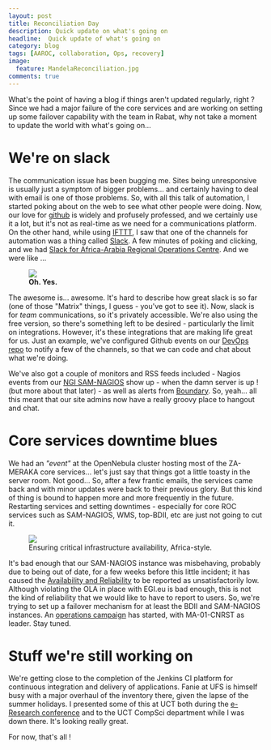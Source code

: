 ```yaml
---
layout: post
title: Reconciliation Day
description: Quick update on what's going on
headline:  Quick update of what's going on
category: blog
tags: [AAROC, collaboration, Ops, recovery]
image:
  feature: MandelaReconciliation.jpg
comments: true
---
```


What's the point of having a blog if things aren't updated regularly, right ? Since we had a major failure of the core services and are working on setting up some failover capability with the team in Rabat, why not take a moment to update the world with what's going on...

# We're on slack

The communication issue has been bugging me. Sites being unresponsive is usually just a symptom of bigger problems... and certainly having to deal with email is one of those problems. So, with all this talk of automation, I started poking about on the web to see what other people were doing. Now, our love for [github](http://github.com) is widely and profusely professed, and we certainly use it a lot, but it's not as real-time as we need for a communications platform. On the other hand, while using [IFTTT](http://ifttt.com), I saw that one of the channels for automation was a thing called [Slack](http://slack.com). A few minutes of poking and clicking, and we had [Slack for Africa-Arabia Regional Operations Centre](https://africa-arabia-roc.slack.com). And we were like ...

<figure>
<img src="http://i.imgur.com/oOMBn.gif">
<figcaption><b>Oh. Yes.</b></figcaption>
</figure>




The awesome is... awesome. It's hard to describe how great slack is so far (one of those "Matrix" things, I guess - you've got to see it). Now, slack is for *team* communications, so it's privately accessible. We're also using the free version, so there's something left to be desired - particularly the limit on integrations. However, it's these integrations that are making life great for us. Just an example, we've configured Github events on our [DevOps repo](https://github.com/AAROC/DevOps) to notify a few of the channels, so that we can code and chat about what we're doing.


We've also got a couple of monitors and RSS feeds included - Nagios events from our [NGI SAM-NAGIOS](https://nagios.c4.csir.co.za/nagios/) show up - when the damn server is up ! (but more about that later) - as well as alerts from [Boundary](http://boundary.com). So, yeah... all this meant that our site admins now have a really groovy place to hangout and chat.

# Core services downtime blues

We had an *"event"* at the OpenNebula cluster hosting most of the ZA-MERAKA core services... let's just say that things got a little toasty in the server room. Not good... So, after a few frantic emails, the services came back and with minor updates were back to their previous glory. But this kind of thing is bound to happen more and more frequently in the future. Restarting services and setting downtimes - especially for core ROC services such as SAM-NAGIOS, WMS, top-BDII, etc are just not going to cut it.

<figure>
<img src="http://media.tumblr.com/6d8157e8b3fd9fe2ae9940bd87e47a4d/tumblr_inline_na61koZWk31raprkq.gif">
<figcaption>Ensuring critical infrastructure availability, Africa-style.</figcaption>
</figure>

It's bad enough that our SAM-NAGIOS instance was misbehaving, probably due to being out of date, for a few weeks before this little incident; it has caused the [Availability and Reliability](http://operations-portal.egi.eu/availability/siteAvailabilities) to be reported as unsatisfactorily low. Although violating the OLA in place with EGI.eu is bad enough, this is not the kind of reliability that we would like to have to report to users. So, we're trying to set up a failover mechanism for at least the BDII and SAM-NAGIOS instances. An [operations campaign](https://github.com/AAROC/DevOps/wiki/Core-Services-Failover-Campaign-2014) has started, with MA-01-CNRST as leader. Stay tuned.

# Stuff we're still working on

We're getting close to the completion of the Jenkins CI platform for continuous integration and delivery of applications. Fanie at UFS is himself busy with a major overhaul of the inventory there, given the lapse of the summer holidays. I presented some of this at UCT both during the [e-Research conference](http://www.eresearch.ac.za/) and to the UCT CompSci department while I was down there. It's looking really great.

For now, that's all !

